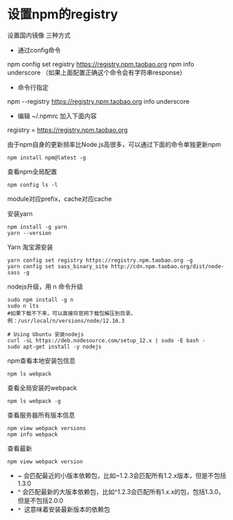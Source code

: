 # 设置npm的registry

设置国内镜像 三种方式

* 通过config命令

npm config set registry https://registry.npm.taobao.org npm info underscore （如果上面配置正确这个命令会有字符串response）

* 命令行指定

npm --registry https://registry.npm.taobao.org info underscore

* 编辑 ~/.npmrc 加入下面内容

registry = https://registry.npm.taobao.org

由于npm自身的更新频率比Node.js高很多，可以通过下面的命令单独更新npm

```
npm install npm@latest -g
```

查看npm全局配置

```
npm config ls -l
```

module对应prefix，cache对应cache

安装yarn

```
npm install -g yarn
yarn --version
```

Yarn 淘宝源安装

```
yarn config set registry https://registry.npm.taobao.org -g
yarn config set sass_binary_site http://cdn.npm.taobao.org/dist/node-sass -g
```

nodejs升级，用 n 命令升级 

```
sudo npm install -g n
sudo n lts
#如果下载不下来，可以直接将官网下载包解压到目录。例：/usr/local/n/versions/node/12.16.3
```

```
# Using Ubuntu 安装nodejs
curl -sL https://deb.nodesource.com/setup_12.x | sudo -E bash -
sudo apt-get install -y nodejs
```

npm查看本地安装包信息

```
npm ls webpack
```

查看全局安装的webpack

```
npm ls webpack -g
```

查看服务器所有版本信息

```
npm view webpack versions
npm info webpack
```

查看最新

```
npm view webpack version
```

- ~ 会匹配最近的小版本依赖包，比如~1.2.3会匹配所有1.2.x版本，但是不包括1.3.0
- ^ 会匹配最新的大版本依赖包，比如^1.2.3会匹配所有1.x.x的包，包括1.3.0，但是不包括2.0.0
- `* `这意味着安装最新版本的依赖包